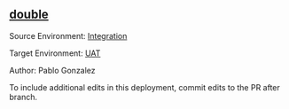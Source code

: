 ## [double](https://app.salto.io/orgs/84e41f56-7290-4005-85ea-2b1daf513340/envs/a6fff42a-4f64-4391-84c2-ed5578e2b447/deployments/c81337b2-16e6-490b-82b1-0aa91172dae4)

Source Environment: [Integration](https://app.salto.io/orgs/84e41f56-7290-4005-85ea-2b1daf513340/envs/421e8580-6149-4ce8-a304-2d79afa136b2) 

Target Environment: [UAT](https://app.salto.io/orgs/84e41f56-7290-4005-85ea-2b1daf513340/envs/a6fff42a-4f64-4391-84c2-ed5578e2b447) 

Author: Pablo Gonzalez

To include additional edits in this deployment, commit edits to the PR after branch.